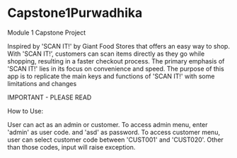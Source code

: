 # Capstone1Purwadhika
Module 1 Capstone Project

Inspired by 'SCAN IT!' by Giant Food Stores that offers an easy way to shop. With 'SCAN IT!’, customers can scan items directly as they go while shopping, resulting in a faster checkout process. The primary emphasis of 'SCAN IT!' lies in its focus on convenience and speed. The purpose of this app is to replicate the main keys and functions of 'SCAN IT!' with some limitations and changes 


IMPORTANT - PLEASE READ

How to Use:

User can act as an admin or customer. 
To access admin menu, enter 'admin' as user code. and 'asd' as password. 
To access customer menu, user can select customer code between 'CUST001' and 'CUST020'.
Other than those codes, input will raise exception.
